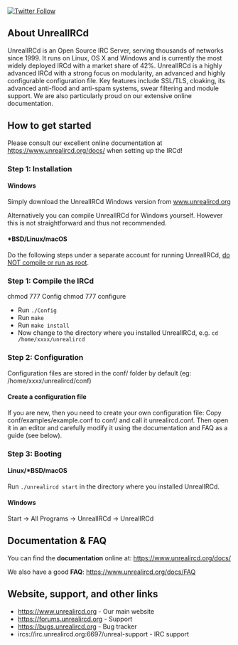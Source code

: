 [![Twitter Follow](https://img.shields.io/twitter/follow/Unreal_IRCd.svg?style=social&label=Follow)](https://twitter.com/Unreal_IRCd)

## About UnrealIRCd
UnrealIRCd is an Open Source IRC Server, serving thousands of networks since 1999. 
It runs on Linux, OS X and Windows and is currently the most widely deployed IRCd
with a market share of 42%. UnrealIRCd is a highly advanced IRCd with a strong
focus on modularity, an advanced and highly configurable configuration file.
Key features include SSL/TLS, cloaking, its advanced anti-flood and anti-spam systems,
swear filtering and module support. We are also particularly proud on our extensive
online documentation. 

## How to get started
Please consult our excellent online documentation at https://www.unrealircd.org/docs/
when setting up the IRCd!

### Step 1: Installation
#### Windows
Simply download the UnrealIRCd Windows version from www.unrealircd.org

Alternatively you can compile UnrealIRCd for Windows yourself. However this is not straightforward and thus not recommended.

#### *BSD/Linux/macOS
Do the following steps under a separate account for running UnrealIRCd,
[do NOT compile or run as root](https://www.unrealircd.org/docs/Do_not_run_as_root).

### Step 1: Compile the IRCd
chmod 777 Config
chmod 777 configure
* Run `./Config`
* Run `make`
* Run `make install`
* Now change to the directory where you installed UnrealIRCd, e.g. `cd /home/xxxx/unrealircd`

### Step 2: Configuration
Configuration files are stored in the conf/ folder by default (eg: /home/xxxx/unrealircd/conf)

#### Create a configuration file
If you are new, then you need to create your own configuration file:
Copy conf/examples/example.conf to conf/ and call it unrealircd.conf.
Then open it in an editor and carefully modify it using the documentation and FAQ as a guide (see below).

### Step 3: Booting

#### Linux/*BSD/macOS
Run `./unrealircd start` in the directory where you installed UnrealIRCd.

#### Windows
Start -> All Programs -> UnrealIRCd -> UnrealIRCd

## Documentation & FAQ
You can find the **documentation** online at: https://www.unrealircd.org/docs/

We also have a good **FAQ**: https://www.unrealircd.org/docs/FAQ

## Website, support, and other links ##
* https://www.unrealircd.org - Our main website
* https://forums.unrealircd.org - Support
* https://bugs.unrealircd.org - Bug tracker
* ircs://irc.unrealircd.org:6697/unreal-support - IRC support
